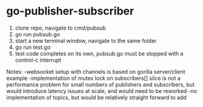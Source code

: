 # go-publisher-subscriber

1. clone repo, navigate to cmd/pubsub
2. go run pubsub.go
3. start a new terminal window, navigate to the same folder
4. go run test.go
5. test code completes on its own, pubsub.go must be stopped with a control-c interrupt 

Notes:
-websocket setup with channels is based on gorilla server/client example
-implementation of mutex lock on subscribers[] slice is not a performance problem for small numbers of publishers and subscribers, but would introduce latency issues at scale, and would need to be reworked 
-no implementation of topics, but would be relatively straight forward to add
